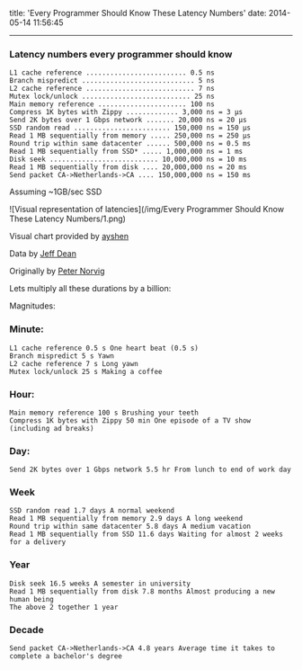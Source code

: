 title: 'Every Programmer Should Know These Latency Numbers'
date: 2014-05-14 11:56:45

---
### Latency numbers every programmer should know
    L1 cache reference ......................... 0.5 ns
    Branch mispredict ............................ 5 ns
    L2 cache reference ........................... 7 ns
    Mutex lock/unlock ........................... 25 ns
    Main memory reference ...................... 100 ns
    Compress 1K bytes with Zippy ............. 3,000 ns = 3 µs
    Send 2K bytes over 1 Gbps network ....... 20,000 ns = 20 µs
    SSD random read ........................ 150,000 ns = 150 µs
    Read 1 MB sequentially from memory ..... 250,000 ns = 250 µs
    Round trip within same datacenter ...... 500,000 ns = 0.5 ms
    Read 1 MB sequentially from SSD* ..... 1,000,000 ns = 1 ms
    Disk seek ........................... 10,000,000 ns = 10 ms
    Read 1 MB sequentially from disk .... 20,000,000 ns = 20 ms
    Send packet CA->Netherlands->CA .... 150,000,000 ns = 150 ms

Assuming ~1GB/sec SSD

<!-- more -->

![Visual representation of latencies](/img/Every Programmer Should Know These Latency Numbers/1.png)

Visual chart provided by [ayshen](https://gist.github.com/ayshen)

Data by [Jeff Dean](http://research.google.com/people/jeff/)

Originally by [Peter Norvig](http://norvig.com/21-days.html#answers)

Lets multiply all these durations by a billion:

Magnitudes:

### Minute:
    L1 cache reference 0.5 s One heart beat (0.5 s)
    Branch mispredict 5 s Yawn
    L2 cache reference 7 s Long yawn
    Mutex lock/unlock 25 s Making a coffee

### Hour:
    Main memory reference 100 s Brushing your teeth
    Compress 1K bytes with Zippy 50 min One episode of a TV show (including ad breaks)

### Day:
    Send 2K bytes over 1 Gbps network 5.5 hr From lunch to end of work day

### Week
    SSD random read 1.7 days A normal weekend
    Read 1 MB sequentially from memory 2.9 days A long weekend
    Round trip within same datacenter 5.8 days A medium vacation
    Read 1 MB sequentially from SSD 11.6 days Waiting for almost 2 weeks for a delivery

### Year
    Disk seek 16.5 weeks A semester in university
    Read 1 MB sequentially from disk 7.8 months Almost producing a new human being
    The above 2 together 1 year

### Decade
    Send packet CA->Netherlands->CA 4.8 years Average time it takes to complete a bachelor's degree

